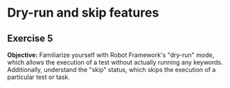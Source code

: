 # Dry-run and skip features



## Exercise 5

**Objective:** Familiarize yourself with Robot Framework's "dry-run" mode, which allows the execution of a test without actually running any keywords. Additionally, understand the "skip" status, which skips the execution of a particular test or task.

